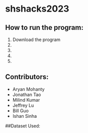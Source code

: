 # shshacks2023


## How to run the program: 
1. Download the program
2.
3.
4.
5.


## Contributors:
- Aryan Mohanty
- Jonathan Tao
- Milind Kumar
- Jeffrey Lu
- Bill Guo
- Ishan Sinha

##Dataset Used:

